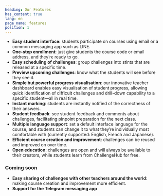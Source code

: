 ```yaml
---
heading: Our Features
has_content: true
lang: en
page_name: features
position: 1
---
```

- __Easy student interface__: students participate on courses using email or a common messaging app such as LINE.
- __One-step enrollment__: just give students the course code or email address, and they’re ready to go.
- __Easy scheduling of challenges__: group challenges into stints that are released at a specific time.
- __Preview upcoming challenges__: know what the students will see before they see it.
- __Simple but powerful progress visualisation__: our innovative teacher dashboard enables easy visualisation of student progress, allowing quick identification of difficult challenges and drill-down capability to a specific student—all in real time.
- __Instant marking__: students are instantly notified of the correctness of their answers.
- __Student feedback__: see student feedback and comments about challenges, facilitating pinpoint preparation for the next class.
- __Multiple language support__: set a default interface language for the course, and students can change it to what they’re individually most comfortable with (currently supported: English, French and Japanese).
- __Efficient course creation and improvement__: challenges can be reused and improved on over time.
- __Open education__: challenges are open and will always be available to their creators, while students learn from ChallengeHub for free.

### Coming soon

- __Easy sharing of challenges with other teachers around the world__: making course creation and improvement more efficient.
- __Support for the Telegram messaging app__
